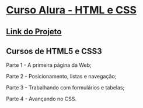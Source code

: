 # [Curso Alura - HTML e CSS](https://cursos.alura.com.br/formacao-html-e-css)
## [Link do Projeto](https://patyfil.github.io/CursoAluraHTMLeCSS/)
## Cursos de HTML5 e CSS3
<p> Parte 1 - A primeira página da Web;</p>
<p> Parte 2 - Posicionamento, listas e navegação;</p>
<p> Parte 3 - Trabalhando com formulários e tabelas;</p>
<p> Parte 4 - Avançando no CSS.</p>
